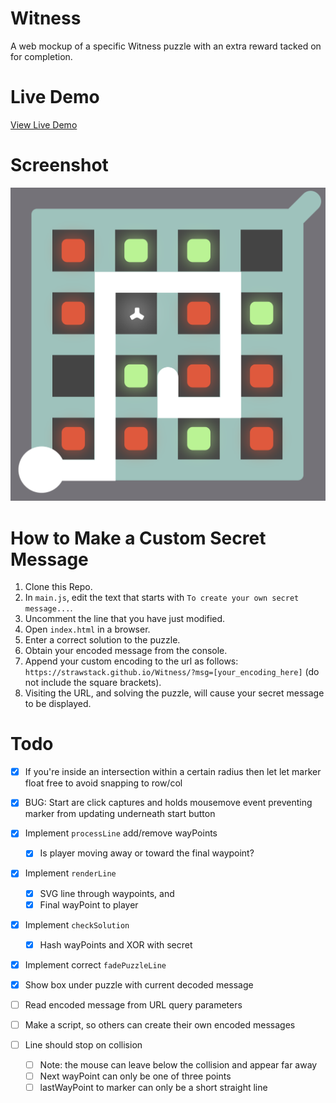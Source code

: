 # Witness

A web mockup of a specific Witness puzzle with an extra reward tacked on for completion.

# Live Demo

[View Live Demo](https://strawstack.github.io/Witness/)

# Screenshot

[![](./screenshot.png)](https://strawstack.github.io/Witness/)

# How to Make a Custom Secret Message

1. Clone this Repo.
2. In `main.js`, edit the text that starts with `To create your own secret message...`.
3. Uncomment the line that you have just modified.
4. Open `index.html` in a browser.
5. Enter a correct solution to the puzzle.
6. Obtain your encoded message from the console.
7. Append your custom encoding to the url as follows:
`https://strawstack.github.io/Witness/?msg=[your_encoding_here]` (do not include the square brackets).
8. Visiting the URL, and solving the puzzle, will cause your secret message to be displayed.

# Todo

- [x] If you're inside an intersection within a certain radius then let let marker float free to avoid snapping to row/col
- [x] BUG: Start are click captures and holds mousemove event preventing marker from updating underneath start button
- [x] Implement `processLine` add/remove wayPoints
    - [x] Is player moving away or toward the final waypoint?
- [x] Implement `renderLine`
    - [x] SVG line through waypoints, and
    - [x] Final wayPoint to player
- [x] Implement `checkSolution`
    - [x] Hash wayPoints and XOR with secret
- [x] Implement correct `fadePuzzleLine`
- [x] Show box under puzzle with current decoded message

- [ ] Read encoded message from URL query parameters

- [ ] Make a script, so others can create their own encoded messages

- [ ] Line should stop on collision
    - [ ] Note: the mouse can leave below the collision and appear far away
    - [ ] Next wayPoint can only be one of three points
    - [ ] lastWayPoint to marker can only be a short straight line
